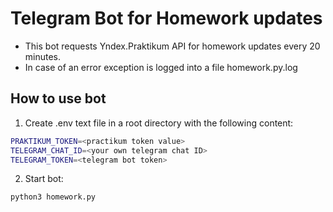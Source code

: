 # Telegram Bot for Homework updates
* This bot requests Yndex.Praktikum API for homework updates every 20 minutes.
* In case of an error exception is logged into a file homework.py.log

## How to use bot
1. Create .env text file in a root directory with the following content:
```bash
PRAKTIKUM_TOKEN=<practikum token value>
TELEGRAM_CHAT_ID=<your own telegram chat ID>
TELEGRAM_TOKEN=<telegram bot token>
```

2. Start bot:
```bash
python3 homework.py
```
